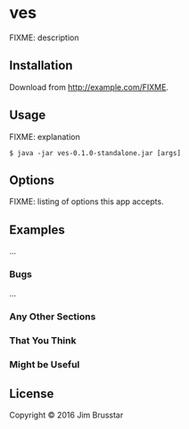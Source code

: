 # ves

FIXME: description

## Installation

Download from http://example.com/FIXME.

## Usage

FIXME: explanation

    $ java -jar ves-0.1.0-standalone.jar [args]

## Options

FIXME: listing of options this app accepts.

## Examples

...

### Bugs

...

### Any Other Sections
### That You Think
### Might be Useful

## License

Copyright © 2016 Jim Brusstar
